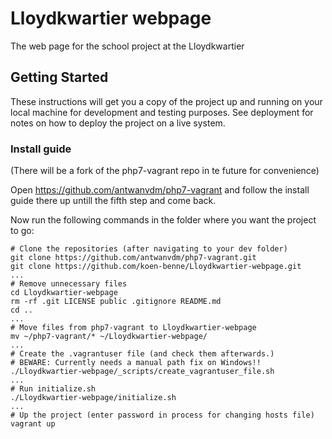 # Lloydkwartier webpage

The web page for the school project at the Lloydkwartier

## Getting Started

These instructions will get you a copy of the project up and running on your local machine for development and testing purposes. See deployment for notes on how to deploy the project on a live system.

### Install guide
(There will be a fork of the php7-vagrant repo in te future for convenience)

Open https://github.com/antwanvdm/php7-vagrant and follow the install guide there up untill the fifth step and come back.

Now run the following commands in the folder where you want the project to go:

```
# Clone the repositories (after navigating to your dev folder)
git clone https://github.com/antwanvdm/php7-vagrant.git
git clone https://github.com/koen-benne/Lloydkwartier-webpage.git
...
# Remove unnecessary files
cd Lloydkwartier-webpage
rm -rf .git LICENSE public .gitignore README.md
cd ..
...
# Move files from php7-vagrant to Lloydkwartier-webpage
mv ~/php7-vagrant/* ~/Lloydkwartier-webpage/
...
# Create the .vagrantuser file (and check them afterwards.)
# BEWARE: Currently needs a manual path fix on Windows!!
./Lloydkwartier-webpage/_scripts/create_vagrantuser_file.sh
...
# Run initialize.sh
./Lloydkwartier-webpage/initialize.sh
...
# Up the project (enter password in process for changing hosts file)
vagrant up
```
